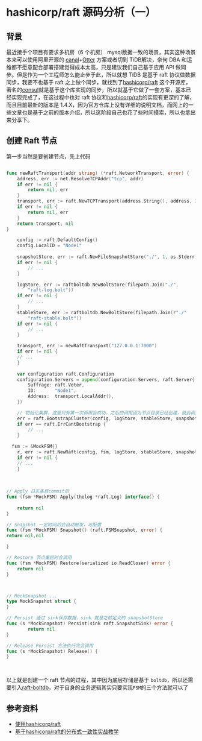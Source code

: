 # hashicorp/raft 源码分析（一）

## 背景
最近接手个项目有要求多机房（6 个机房） mysql数据一致的场景，其实这种场景本来可以使用阿里开源的 [canal](https://github.com/alibaba/canal)+[Otter](https://github.com/alibaba/otter) 方案或者切到 TiDB解决，奈何 DBA 和运维都不愿意配合部署搭建觉得成本太高，只是建议我们自己基于应用 API 做同步。但是作为一个工程师怎么能止步于此，所以就想 TiDB 是基于 raft 协议做数据同步，我要不也基于 raft 之上做个同步，就找到了[hashicorp/raft](https://github.com/hashicorp/raft) 这个开源库，著名的[consul](https://github.com/hashicorp/consul)就是基于这个库实现的同步，所以就基于它做了一套方案，基本已经实现完成了，在这过程中也对 raft 协议和[hashicorp/raft](https://github.com/hashicorp/raft)的实现有更深的了解，而且目前最新的版本是 1.4.X，因为官方仓库上没有详细的说明文档，而网上的一些文章也是基于之前的版本介绍，所以这阶段自己也花了些时间摸索，所以也拿出来分享下。


## 创建 Raft 节点
第一步当然是要创建节点，先上代码

```go

func newRaftTransport(addr string) (*raft.NetworkTransport, error) {
	address, err := net.ResolveTCPAddr("tcp", addr)
	if err != nil {
		return nil, err
	}
	transport, err := raft.NewTCPTransport(address.String(), address, 3, 10*time.Second, os.Stderr)
	if err != nil {
		return nil, err
	}
	return transport, nil
}

	config := raft.DefaultConfig()
	config.LocalID = "Node1"
	
	snapshotStore, err := raft.NewFileSnapshotStore("./", 1, os.Stderr)
	if err != nil {
		// ...
	}

	logStore, err := raftboltdb.NewBoltStore(filepath.Join("./",
		"raft-log.bolt"))
	if err != nil {
		// ...
	}
	stableStore, err := raftboltdb.NewBoltStore(filepath.Join(r"./"
		"raft-stable.bolt"))
	if err != nil {
		// ...
	}

	transport, err := newRaftTransport("127.0.0.1:7000")
	if err != nil {
    // ...
	}
	
	var configuration raft.Configuration
	configuration.Servers = append(configuration.Servers, raft.Server{
		Suffrage: raft.Voter,
		ID:       "Node1",
		Address:  transport.LocalAddr(),
	})

	// 初始化集群，这里只有第一次调用会成功，之后的调用因为节点目录已经创建，就会调用失败，除非你把节点目录删除
	err = raft.BootstrapCluster(config, logStore, stableStore, snapshotStore, transport, configuration)
	if err == raft.ErrCantBootstrap {
		// ...
	}
	
  fsm := &MockFSM{}
	r, err := raft.NewRaft(config, fsm, logStore, stableStore, snapshotStore, transport)
	if err != nil {
    // ...
	}
	
	
	
// Apply 日志条目commit后
func (fsm *MockFSM) Apply(thelog *raft.Log) interface{} {
	
	return nil
}

// Snapshot 一定时间后会自动触发，可配置
func (fsm *MockFSM) Snapshot() (raft.FSMSnapshot, error) {
return nil,nil

}

// Restore 节点重启时会调用
func (fsm *MockFSM) Restore(serialized io.ReadCloser) error {
	return nil
}



// MockSnapshot ...
type MockSnapshot struct {
}

// Persist 通过 sink保存数据，sink 就是之前定义的 snapshotStore
func (s *MockSnapshot) Persist(sink raft.SnapshotSink) error {
		return nil
}

// Release Persist 方法执行完会调用
func (s *MockSnapshot) Release() {
}

	
```

以上就是创建一个 raft 节点的过程，其中因为底层存储是基于 `boltdb`，所以还需要引入[raft-boltdb](github.com/hashicorp/raft-boltdb)，对于自身的业务逻辑其实只要实现`FSM`的三个方法就可以了


## 参考资料
  - [使用hashicorp/raft](https://www.jianshu.com/p/273ad75a36ac)
  - [基于hashicorp/raft的分布式一致性实战教学](https://cloud.tencent.com/developer/article/1211094)

